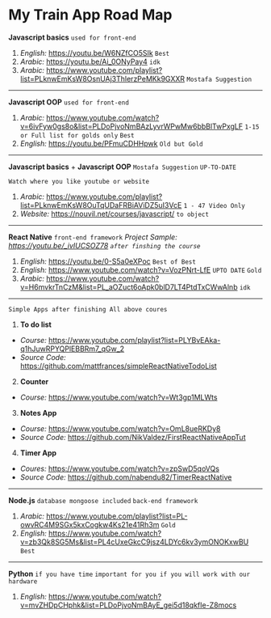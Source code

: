 # My Train App Road Map

**Javascript basics** `used for front-end`
1. *English:* https://youtu.be/W6NZfCO5SIk `Best`
2. *Arabic:* https://youtu.be/Ai_0ONyPay4 `idk`
3. *Arabic:* https://www.youtube.com/playlist?list=PLknwEmKsW8OsnUAj3ThlerzPeMKk9GXXR `Mostafa Suggestion`

--------------------------------------------------------------------


**Javascript OOP** `used for front-end`
1. *Arabic:* https://www.youtube.com/watch?v=6ivFyw0gs8o&list=PLDoPjvoNmBAzLyvrWPwMw6bbBlTwPxgLF `1-15 or Full list for golds only` `Best`
2. *English:* https://youtu.be/PFmuCDHHpwk `Old but Gold`



--------------------------------------------------------------------
**Javascript basics** + **Javascript OOP** `Mostafa Suggestion` `UP-TO-DATE`
```
Watch where you like youtube or website
```
1. *Arabic:* https://www.youtube.com/playlist?list=PLknwEmKsW8OuTqUDaFRBiAViDZ5uI3VcE `1 - 47 Video Only`
2. *Website:* https://nouvil.net/courses/javascript/ `to object`

--------------------------------------------------------------------



**React Native** `front-end framework`
*Project Sample: https://youtu.be/_ivIUCSOZ78 `after finshing the course`*
1. *English:* https://youtu.be/0-S5a0eXPoc `Best of Best`
2. *English:* https://www.youtube.com/watch?v=VozPNrt-LfE `UPTO DATE` `Gold`
3. *Arabic:* https://www.youtube.com/watch?v=H6mvkrTnCzM&list=PL_aOZuct6oApk0blD7LT4PtdTxCWwAlnb `idk`


--------------------------------------------------------------------
```
Simple Apps after finishing All above coures
```
1. **To do list**
 - *Course:* https://www.youtube.com/playlist?list=PLYBvEAka-q1hJuwRPYQPlEBBRm7_qGw_2
 - *Source Code:* https://github.com/mattfrances/simpleReactNativeTodoList

2. **Counter**
 - *Course:* https://www.youtube.com/watch?v=Wt3gp1MLWts

3. **Notes App**
 - *Course:* https://www.youtube.com/watch?v=OmL8ueRKDy8
 - *Source Code:* https://github.com/NikValdez/FirstReactNativeAppTut

4. **Timer App**
 - *Coures:* https://www.youtube.com/watch?v=zpSwD5qoVQs
 - *Source Code:*  https://github.com/nabendu82/TimerReactNative

--------------------------------------------------------------------


**Node.js** `database mongoose included` `back-end framework`
1. *Arabic:* https://www.youtube.com/playlist?list=PL-owvRC4M9SGx5kxCogkw4Ks21e41Rh3m `Gold`
2. *English:* https://www.youtube.com/watch?v=zb3Qk8SG5Ms&list=PL4cUxeGkcC9jsz4LDYc6kv3ymONOKxwBU `Best`


--------------------------------------------------------------------



**Python** `if you have time` `important for you if you will work with our hardware`
1. *English:* https://www.youtube.com/watch?v=mvZHDpCHphk&list=PLDoPjvoNmBAyE_gei5d18qkfIe-Z8mocs
